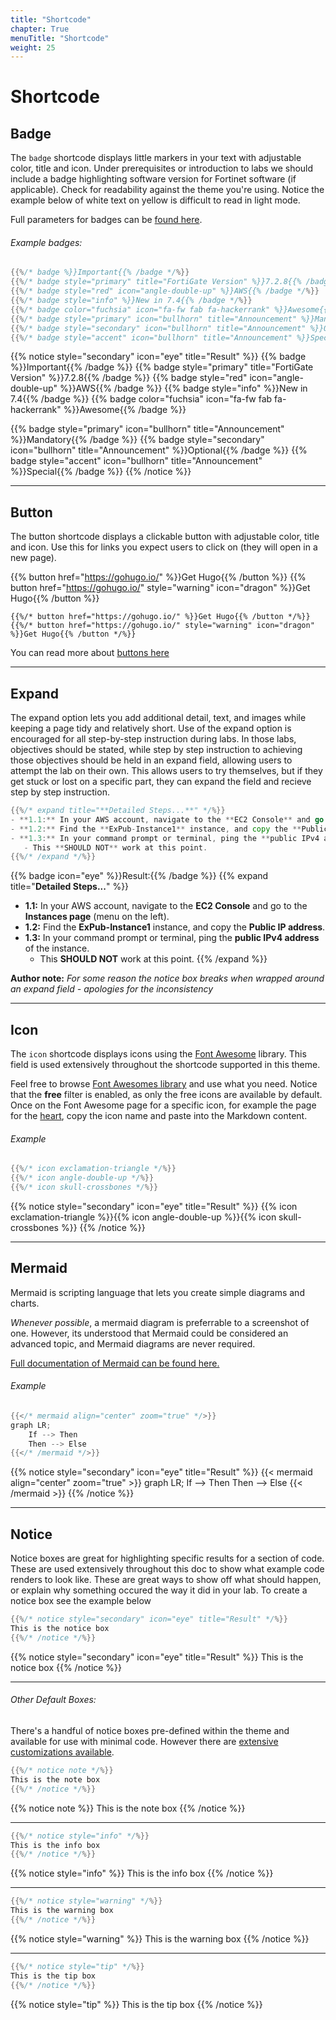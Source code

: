 ```yaml
---
title: "Shortcode"
chapter: True
menuTitle: "Shortcode"
weight: 25
---
```


# Shortcode

## Badge

The `badge` shortcode displays little markers in your text with adjustable color, title and icon. Under prerequisites or introduction to labs we should include a badge highlighting software version for Fortinet software (if applicable). Check for readability against the theme you're using. Notice the example below of white text on yellow is difficult to read in light mode.

Full parameters for badges can be [found here](https://mcshelby.github.io/hugo-theme-relearn/shortcodes/badge/index.html#parameter).

###### Example badges:

````go
{{%/* badge %}}Important{{% /badge */%}}
{{%/* badge style="primary" title="FortiGate Version" %}}7.2.8{{% /badge */%}}
{{%/* badge style="red" icon="angle-double-up" %}}AWS{{% /badge */%}}
{{%/* badge style="info" %}}New in 7.4{{% /badge */%}}
{{%/* badge color="fuchsia" icon="fa-fw fab fa-hackerrank" %}}Awesome{{% /badge */%}}
{{%/* badge style="primary" icon="bullhorn" title="Announcement" %}}Mandatory{{% /badge */%}}
{{%/* badge style="secondary" icon="bullhorn" title="Announcement" %}}Optional{{% /badge */%}}
{{%/* badge style="accent" icon="bullhorn" title="Announcement" %}}Special{{% /badge */%}}
````

{{% notice style="secondary" icon="eye" title="Result" %}}
{{% badge %}}Important{{% /badge %}}
{{% badge style="primary" title="FortiGate Version" %}}7.2.8{{% /badge %}}
{{% badge style="red" icon="angle-double-up" %}}AWS{{% /badge %}}
{{% badge style="info" %}}New in 7.4{{% /badge %}}
{{% badge color="fuchsia" icon="fa-fw fab fa-hackerrank" %}}Awesome{{% /badge %}}

{{% badge style="primary" icon="bullhorn" title="Announcement" %}}Mandatory{{% /badge %}}
{{% badge style="secondary" icon="bullhorn" title="Announcement" %}}Optional{{% /badge %}}
{{% badge style="accent" icon="bullhorn" title="Announcement" %}}Special{{% /badge %}}
{{% /notice %}}

---

## Button

The button shortcode displays a clickable button with adjustable color, title and icon. Use this for links you expect users to click on (they will open in a new page).

{{% button href="https://gohugo.io/" %}}Get Hugo{{% /button %}} {{% button href="https://gohugo.io/" style="warning" icon="dragon" %}}Get Hugo{{% /button %}}

```
{{%/* button href="https://gohugo.io/" %}}Get Hugo{{% /button */%}}
{{%/* button href="https://gohugo.io/" style="warning" icon="dragon" %}}Get Hugo{{% /button */%}}
```

You can read more about [buttons here](https://mcshelby.github.io/hugo-theme-relearn/shortcodes/button/index.html)

---

## Expand

The expand option lets you add additional detail, text, and images while keeping a page tidy and relatively short. Use of the expand option is encouraged for all step-by-step instruction during labs. In those labs, objectives should be stated, while step by step instruction to achieving those objectives should be held in an expand field, allowing users to attempt the lab on their own. This allows users to try themselves, but if they get stuck or lost on a specific part, they can expand the field and recieve step by step instruction.

```go
{{%/* expand title="**Detailed Steps...**" */%}}
- **1.1:** In your AWS account, navigate to the **EC2 Console** and go to the **Instances page** (menu on the left).
- **1.2:** Find the **ExPub-Instance1** instance, and copy the **Public IP address**.
- **1.3:** In your command prompt or terminal, ping the **public IPv4 address** of the instance.
   - This **SHOULD NOT** work at this point.
{{%/* /expand */%}}
```

{{% badge icon="eye" %}}Result:{{% /badge %}}
{{% expand title="**Detailed Steps...**" %}}
- **1.1:** In your AWS account, navigate to the **EC2 Console** and go to the **Instances page** (menu on the left).
- **1.2:** Find the **ExPub-Instance1** instance, and copy the **Public IP address**.
- **1.3:** In your command prompt or terminal, ping the **public IPv4 address** of the instance.
   - This **SHOULD NOT** work at this point.
{{% /expand %}}

**Author note:** _For some reason the notice box breaks when wrapped around an expand field - apologies for the inconsistency_

---

## Icon

The `icon` shortcode displays icons using the [Font Awesome](https://fontawesome.com/) library. This field is used extensively throughout the shortcode supported in this theme. 

Feel free to browse [Font Awesomes library](https://fontawesome.com/v5/search?m=free) and use what you need. Notice that the **free** filter is enabled, as only the free icons are available by default. Once on the Font Awesome page for a specific icon, for example the page for the [heart](https://fontawesome.com/v5/icons/heart?s=solid), copy the icon name and paste into the Markdown content.

###### Example
````go
{{%/* icon exclamation-triangle */%}}
{{%/* icon angle-double-up */%}}
{{%/* icon skull-crossbones */%}}
````
{{% notice style="secondary" icon="eye" title="Result" %}}
{{% icon exclamation-triangle %}}{{% icon angle-double-up %}}{{% icon skull-crossbones %}}
{{% /notice %}}

---

## Mermaid

Mermaid is scripting language that lets you create simple diagrams and charts.

_Whenever possible_, a mermaid diagram is preferrable to a screenshot of one. However, its understood that Mermaid could be considered an advanced topic, and Mermaid diagrams are never required.

[Full documentation of Mermaid can be found here.](http://mermaid.js.org/intro/getting-started.html) 

###### Example

```go
{{</* mermaid align="center" zoom="true" */>}}
graph LR;
    If --> Then
    Then --> Else
{{</* /mermaid */>}}
```

{{% notice style="secondary" icon="eye" title="Result" %}}
{{< mermaid align="center" zoom="true" >}}
graph LR;
    If --> Then
    Then --> Else
{{< /mermaid >}}
{{% /notice %}}

---

## Notice

Notice boxes are great for highlighting specific results for a section of code. These are used extensively throughout this doc to show what example code renders to look like. These are great ways to show off what should happen, or explain why something occured the way it did in your lab. To create a notice box see the example below

```go
{{%/* notice style="secondary" icon="eye" title="Result" */%}}
This is the notice box
{{%/* /notice */%}}
```
{{% notice style="secondary" icon="eye" title="Result" %}}
This is the notice box
{{% /notice %}}

---

###### Other Default Boxes:

There's a handful of notice boxes pre-defined within the theme and available for use with minimal code. However there are [extensive customizations available](https://mcshelby.github.io/hugo-theme-relearn/shortcodes/notice/index.html).

```go
{{%/* notice note */%}}
This is the note box
{{%/* /notice */%}}
```
{{% notice note %}}
This is the note box
{{% /notice %}}

---

```go
{{%/* notice style="info" */%}}
This is the info box
{{%/* /notice */%}}
```
{{% notice style="info" %}}
This is the info box
{{% /notice %}}

---

```go
{{%/* notice style="warning" */%}}
This is the warning box
{{%/* /notice */%}}
```
{{% notice style="warning" %}}
This is the warning box
{{% /notice %}}

---

```go
{{%/* notice style="tip" */%}}
This is the tip box
{{%/* /notice */%}}
```
{{% notice style="tip" %}}
This is the tip box
{{% /notice %}}
